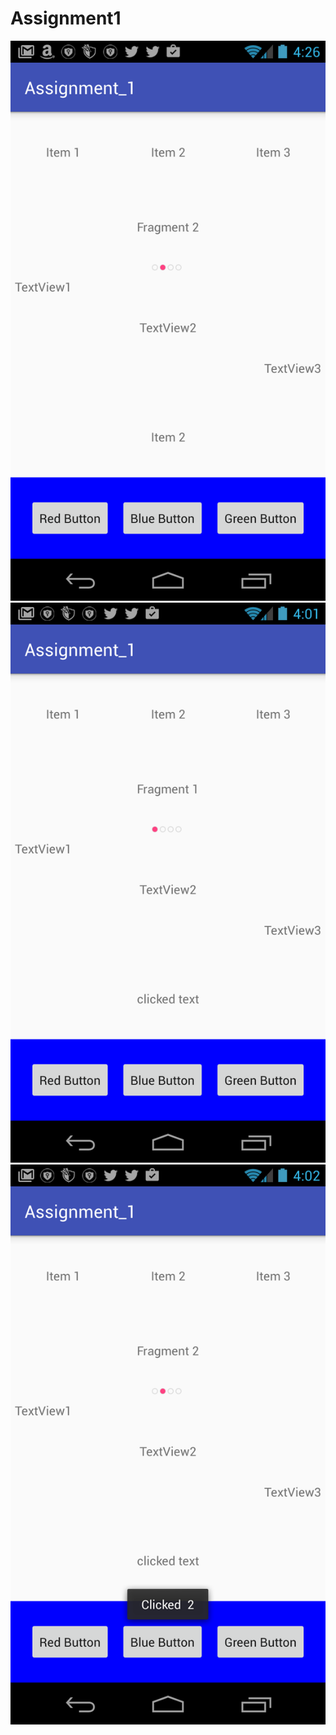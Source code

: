 # Assignment1


![myimage-alt-tag](https://github.com/guptarahul747/Assignment1/blob/master/screenshorts/screen1.png?raw=true)
![myimage-alt-tag](https://github.com/guptarahul747/Assignment1/blob/master/screenshorts/screen2.png?raw=true)
![myimage-alt-tag](https://github.com/guptarahul747/Assignment1/blob/master/screenshorts/screen3.png?raw=true)

